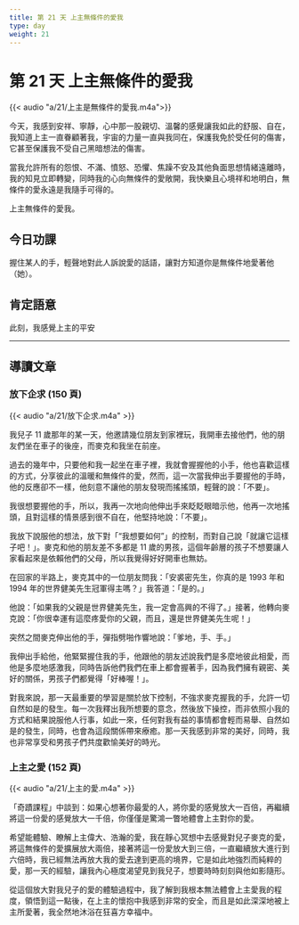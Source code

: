 ```yaml
---
title: 第 21 天 上主無條件的愛我
type: day
weight: 21
---
```


# 第 21 天 上主無條件的愛我

{{< audio "a/21/上主是無條件的愛我.m4a">}}

今天，我感到安祥、寧靜，心中那一股親切、溫馨的感覺讓我如此的舒服、自在，我知道上主一直眷顧著我，宇宙的力量一直與我同在，保護我免於受任何的傷害，它甚至保護我不受自己黑暗想法的傷害。

當我允許所有的怨恨、不滿、憤怒、恐懼、焦躁不安及其他負面思想情緒遠離時，我的知見立即轉變，同時我的心向無條件的愛敞開，我快樂且心境祥和地明白，無條件的愛永遠是我隨手可得的。

上主無條件的愛我。


## 今日功課

握住某人的手，輕聲地對此人訴說愛的話語，讓對方知道你是無條件地愛著他（她）。

## 肯定語意

此刻，我感覺上主的平安

---

## 導讀文章

### 放下企求 (150 頁)

{{< audio "a/21/放下企求.m4a" >}}

我兒子 11 歲那年的某一天，他邀請幾位朋友到家裡玩，我開車去接他們，他的朋友們坐在車子的後座，而麥克和我坐在前座。

過去的幾年中，只要他和我一起坐在車子裡，我就會握握他的小手，他也喜歡這樣的方式，分享彼此的溫暖和無條件的愛，然而，這一次當我伸出手要握他的手時，他的反應卻不一樣，他刻意不讓他的朋友發現而搖搖頭，輕聲的說：「不要」。

我很想要握他的手，所以，我再一次地向他伸出手來眨眨眼暗示他，他再一次地搖頭，且對這樣的情景感到很不自在，他堅持地說：「不要」。

我放下說服他的想法，放下對「“我想要如何”」的控制，而對自己說「就讓它這樣子吧！」。麥克和他的朋友差不多都是 11 歲的男孩，這個年齡層的孩子不想要讓人家看起來是依賴他們的父母，所以我覺得好好開車也無妨。

在回家的半路上，麥克其中的一位朋友問我：「安裘密先生，你真的是 1993 年和 1994 年的世界健美先生冠軍得主嗎？」我答道：「是的。」

他說：「如果我的父親是世界健美先生，我一定會高興的不得了。」接著，他轉向麥克說：「你很幸運有這麼疼愛你的父親，而且，還是世界健美先生呢！」

突然之間麥克伸出他的手，彈指劈啪作響地說：「爹地，手、手。」

我伸出手給他，他緊緊握住我的手，他跟他的朋友述說我們是多麼地彼此相愛，而他是多麼地感激我，同時告訴他們我們在車上都會握著手，因為我們擁有親密、美好的關係，男孩子們都覺得「好棒喔！」。

對我來說，那一天最重要的學習是關於放下控制，不強求麥克握我的手，允許一切自然如是的發生。每一次我釋出我所想要的意念，然後放下操控，而非依照小我的方式和結果說服他人行事，如此一來，任何對我有益的事情都會輕而易舉、自然如是的發生，同時，也會為這段關係帶來療癒。那一天我感到非常的美好，同時，我也非常享受和男孩子們共度歡愉美好的時光。

### 上主之愛 (152 頁)

{{< audio "a/21/上主的愛.m4a" >}}

「奇蹟課程」中談到：如果心想著你最愛的人，將你愛的感覺放大一百倍，再繼續將這一份愛的感覺放大一千倍，你僅僅是驚鴻一瞥地體會上主對你的愛。

希望能體驗、瞭解上主偉大、浩瀚的愛，我在靜心冥想中去感覺對兒子麥克的愛，將這無條件的愛擴展放大兩倍，接著將這一份愛放大到三倍，一直繼續放大進行到六倍時，我已經無法再放大我的愛去達到更高的境界，它是如此地強烈而純粹的愛，那一天的經驗，讓我內心極度渴望見到我兒子，想要時時刻刻與他如影隨形。

從這個放大對我兒子的愛的體驗過程中，我了解到我根本無法體會上主愛我的程度，領悟到這一點後，在上主的懷抱中我感到非常的安全，而且是如此深深地被上主所愛著，我全然地沐浴在狂喜方幸福中。
